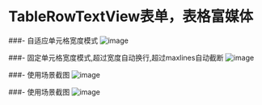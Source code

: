 
# TableRowTextView表单，表格富媒体

###- 自适应单元格宽度模式
![image](https://github.com/mrme2014/TableRowTextView/raw/master/images/1.png)


###- 固定单元格宽度模式,超过宽度自动换行,超过maxlines自动截断
![image](https://github.com/mrme2014/TableRowTextView/raw/master/images/2.png)

###- 使用场景截图
![image](https://github.com/mrme2014/TableRowTextView/raw/master/images/3.png)

###- 使用场景截图
![image](https://github.com/mrme2014/TableRowTextView/raw/master/images/4.png)
